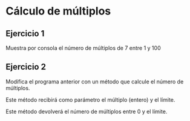 # Cálculo de múltiplos

## Ejercicio 1
Muestra por consola el número de múltiplos de 7 entre 1 y 100

## Ejercicio 2
Modifica el programa anterior con un método que calcule el número de múltiplos.

Este método recibirá como parámetro el múltiplo (entero) y el límite.

Este método devolverá el número de múltiplos entre 0 y el límite.
